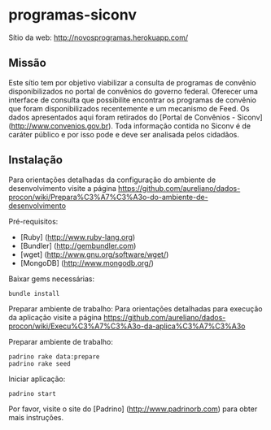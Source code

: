 programas-siconv
================

Sítio da web: http://novosprogramas.herokuapp.com/

Missão
------

Este sítio tem por objetivo viabilizar a consulta de programas de convênio disponibilizados no portal de convênios do governo federal.
Oferecer uma interface de consulta que possibilite encontrar os programas de convênio que foram disponibilizados recentemente e um mecanismo de Feed.
Os dados apresentados aqui foram retirados do [Portal de Convênios - Siconv] (http://www.convenios.gov.br). Toda informação contida no Siconv é de caráter público e por isso pode e deve ser analisada pelos cidadãos.

Instalação
----------
Para orientações detalhadas da configuração do ambiente de desenvolvimento visite a página https://github.com/aureliano/dados-procon/wiki/Prepara%C3%A7%C3%A3o-do-ambiente-de-desenvolvimento

Pré-requisitos:
- [Ruby] (http://www.ruby-lang.org)
- [Bundler] (http://gembundler.com)
- [wget] (http://www.gnu.org/software/wget/)
- [MongoDB] (http://www.mongodb.org/)

Baixar gems necessárias:
```
bundle install
```

Preparar ambiente de trabalho: Para orientações detalhadas para execução da aplicação visite a página https://github.com/aureliano/dados-procon/wiki/Execu%C3%A7%C3%A3o-da-aplica%C3%A7%C3%A3o

Preparar ambiente de trabalho:
```
padrino rake data:prepare
padrino rake seed
```

Iniciar aplicação:
```
padrino start
```
Por favor, visite o site do [Padrino] (http://www.padrinorb.com) para obter mais instruções.
